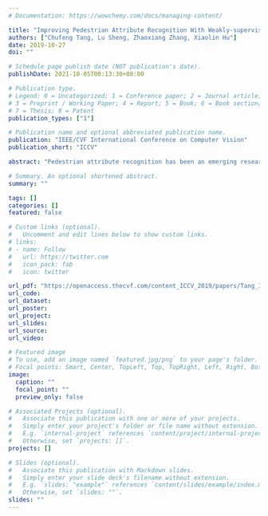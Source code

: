 ```yaml
---
# Documentation: https://wowchemy.com/docs/managing-content/

title: "Improving Pedestrian Attribute Recognition With Weakly-supervised Multi-scale Attribute-specific Localization"
authors: ["Chufeng Tang, Lu Sheng, Zhaoxiang Zhang, Xiaolin Hu"]
date: 2019-10-27
doi: ""

# Schedule page publish date (NOT publication's date).
publishDate: 2021-10-05T00:13:30+08:00

# Publication type.
# Legend: 0 = Uncategorized; 1 = Conference paper; 2 = Journal article;
# 3 = Preprint / Working Paper; 4 = Report; 5 = Book; 6 = Book section;
# 7 = Thesis; 8 = Patent
publication_types: ["1"]

# Publication name and optional abbreviated publication name.
publication: "IEEE/CVF International Conference on Computer Vision"
publication_short: "ICCV"

abstract: "Pedestrian attribute recognition has been an emerging research topic in the area of video surveillance. To predict the existence of a particular attribute, it is demanded to localize the regions related to the attribute. However, in this task, the region annotations are not available. How to carve out these attribute-related regions remains challenging. Existing methods applied attribute-agnostic visual attention or heuristic body-part localization mechanisms to enhance the local feature representations, while neglecting to employ attributes to define local feature areas. We propose a flexible Attribute Localization Module (ALM) to adaptively discover the most discriminative regions and learns the regional features for each attribute at multiple levels. Moreover, a feature pyramid architecture is also introduced to enhance the attribute-specific localization at low-levels with high-level semantic guidance. The proposed framework does not require additional region annotations and can be trained end-to-end with multi-level deep supervision. Extensive experiments show that the proposed method achieves state-of-the-art results on three pedestrian attribute datasets, including PETA, RAP, and PA-100K."

# Summary. An optional shortened abstract.
summary: ""

tags: []
categories: []
featured: false

# Custom links (optional).
#   Uncomment and edit lines below to show custom links.
# links:
# - name: Follow
#   url: https://twitter.com
#   icon_pack: fab
#   icon: twitter

url_pdf: "https://openaccess.thecvf.com/content_ICCV_2019/papers/Tang_Improving_Pedestrian_Attribute_Recognition_With_Weakly-Supervised_Multi-Scale_Attribute-Specific_Localization_ICCV_2019_paper.pdf"
url_code:
url_dataset:
url_poster:
url_project:
url_slides:
url_source:
url_video:

# Featured image
# To use, add an image named `featured.jpg/png` to your page's folder. 
# Focal points: Smart, Center, TopLeft, Top, TopRight, Left, Right, BottomLeft, Bottom, BottomRight.
image:
  caption: ""
  focal_point: ""
  preview_only: false

# Associated Projects (optional).
#   Associate this publication with one or more of your projects.
#   Simply enter your project's folder or file name without extension.
#   E.g. `internal-project` references `content/project/internal-project/index.md`.
#   Otherwise, set `projects: []`.
projects: []

# Slides (optional).
#   Associate this publication with Markdown slides.
#   Simply enter your slide deck's filename without extension.
#   E.g. `slides: "example"` references `content/slides/example/index.md`.
#   Otherwise, set `slides: ""`.
slides: ""
---
```

